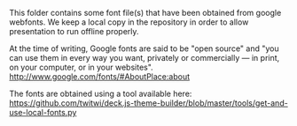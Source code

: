 
This folder contains some font file(s) that have been obtained from google webfonts.
We keep a local copy in the repository in order to allow presentation to run offline properly.

At the time of writing, Google fonts are said to be "open source"
and "you can use them in every way you want, privately or commercially — in print, on your computer, or in your websites".
<http://www.google.com/fonts/#AboutPlace:about>

The fonts are obtained using a tool available here:
<https://github.com/twitwi/deck.js-theme-builder/blob/master/tools/get-and-use-local-fonts.py>
